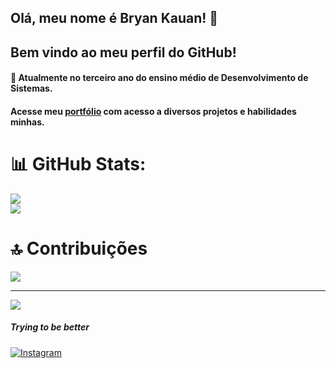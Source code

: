 ## Olá, meu nome é Bryan Kauan! 👋
## Bem vindo ao meu perfil do GitHub!

#### :school: Atualmente no terceiro ano do ensino médio de Desenvolvimento de Sistemas.
#### Acesse meu <a href="https://portfoliobryankauan.netlify.app/" target="_blank">portfólio</a> com acesso a diversos projetos e habilidades minhas.

# 📊 GitHub Stats:
![](https://github-readme-stats.vercel.app/api?username=braiatenebras&theme=dark&hide_border=false&include_all_commits=true&count_private=true)<br/>
![](https://github-readme-stats.vercel.app/api/top-langs/?username=braiatenebras&theme=dark&hide_border=false&include_all_commits=true&count_private=true&layout=compact)

# 🔝 Contribuições
![](https://github-contributor-stats.vercel.app/api?username=braiatenebras&limit=5&theme=dark&combine_all_yearly_contributions=true)

---
[![](https://visitcount.itsvg.in/api?id=braiatenebras&icon=0&color=0)](https://visitcount.itsvg.in)

##### Trying to be better

<div> 
  <a href="https://www.instagram.com/eobraiak/" target="_blank">
    <img src="https://img.shields.io/badge/Instagram-E4405F?style=for-the-badge&logo=instagram&logoColor=white" alt="Instagram">
  </a>
</div>
